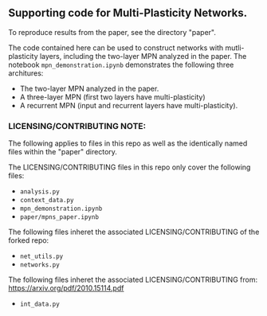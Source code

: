 ## Supporting code for Multi-Plasticity Networks.

To reproduce results from the paper, see the directory "paper".

The code contained here can be used to construct networks with mutli-plasticity layers, including the two-layer MPN analyzed in the paper. The notebook `mpn_demonstration.ipynb` demonstrates the following three architures:
- The two-layer MPN analyzed in the paper.
- A three-layer MPN (first two layers have multi-plasticity)
- A recurrent MPN (input and recurrent layers have multi-plasticity).


### LICENSING/CONTRIBUTING NOTE:
The following applies to files in this repo as well as the identically named files within the "paper" directory.

The LICENSING/CONTRIBUTING files in this repo only cover the following files:
- `analysis.py`
- `context_data.py`
- `mpn_demonstration.ipynb`
- `paper/mpns_paper.ipynb`

The following files inheret the associated LICENSING/CONTRIBUTING of the forked repo:
- `net_utils.py`
- `networks.py`

The following files inheret the associated LICENSING/CONTRIBUTING from: https://arxiv.org/pdf/2010.15114.pdf
- `int_data.py`

